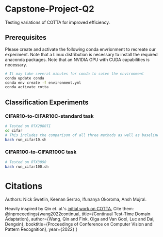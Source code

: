 # Capstone-Project-Q2
Testing variations of COTTA for improved efficiency.

## Prerequisites

Please create and activate the following conda envrionment to recreate our experiment. Note that a Linux distribution is necessary to install the required anaconda packages. Note that an NVIDIA GPU with CUDA capabilities is necessary. 
```bash
# It may take several minutes for conda to solve the environment
conda update conda
conda env create -f environment.yml
conda activate cotta 
```

## Classification Experiments
### CIFAR10-to-CIFAR10C-standard task
```bash
# Tested on RTX2080TI
cd cifar
# This includes the comparison of all three methods as well as baseline
bash run_cifar10.sh 
```

### CIFAR100-to-CIFAR100C task
```bash
# Tested on RTX3090
bash run_cifar100.sh
```

# Citations
Authors: Nick Swetlin, Keenan Serrao, Ifunanya Okoroma, Ansh Mujral.

Heavily inspired by Qin et. al.'s [initial work on COTTA.](https://github.com/qinenergy/cotta)
Cite them:
@inproceedings{wang2022continual,
  title={Continual Test-Time Domain Adaptation},
  author={Wang, Qin and Fink, Olga and Van Gool, Luc and Dai, Dengxin},
  booktitle={Proceedings of Conference on Computer Vision and Pattern Recognition},
  year={2022}
}
